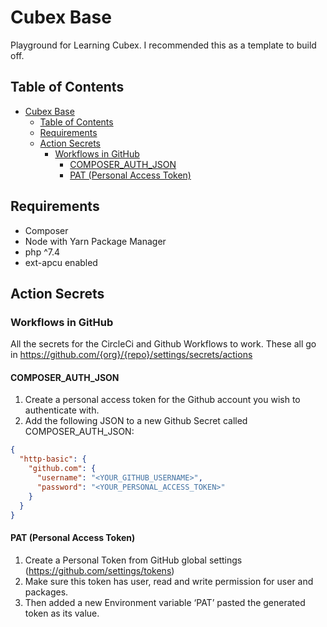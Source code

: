 # Cubex Base

Playground for Learning Cubex. I recommended this as a template to build off.

## Table of Contents

- [Cubex Base](#cubex-base)
    * [Table of Contents](#table-of-contents)
    * [Requirements](#requirements)
    * [Action Secrets](#action-secrets)
        + [Workflows in GitHub](#workflows-in-github)
            - [COMPOSER_AUTH_JSON](#composer-auth-json)
            - [PAT (Personal Access Token)](#pat--personal-access-token-)

## Requirements

- Composer
- Node with Yarn Package Manager
- php ^7.4
- ext-apcu enabled

## Action Secrets

### Workflows in GitHub

All the secrets for the CircleCi and Github Workflows to work. These all go
in https://github.com/{org}/{repo}/settings/secrets/actions

#### COMPOSER_AUTH_JSON

1. Create a personal access token for the Github account you wish to authenticate with.
2. Add the following JSON to a new Github Secret called COMPOSER_AUTH_JSON:

```json
{
  "http-basic": {
    "github.com": {
      "username": "<YOUR_GITHUB_USERNAME>",
      "password": "<YOUR_PERSONAL_ACCESS_TOKEN>"
    }
  }
}
```

#### PAT (Personal Access Token)

1. Create a Personal Token from GitHub global settings (https://github.com/settings/tokens)
2. Make sure this token has user, read and write permission for user and packages.
3. Then added a new Environment variable ‘PAT’ pasted the generated token as its value.
